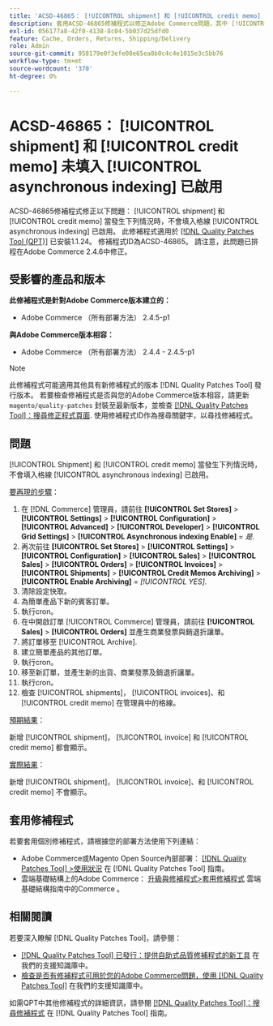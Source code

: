 ```yaml
---
title: 'ACSD-46865： [!UICONTROL shipment] 和 [!UICONTROL credit memo] 未填入 [!UICONTROL asynchronous indexing] 已啟用'
description: 套用ACSD-46865修補程式以修正Adobe Commerce問題，其中 [!UICONTROL shipment] 和 [!UICONTROL credit memo] 當發生下列情況時，不會填入格線 [!UICONTROL asynchronous indexing] 已啟用。
exl-id: 056177a8-42f0-4138-8c04-5b037d25dfd0
feature: Cache, Orders, Returns, Shipping/Delivery
role: Admin
source-git-commit: 958179e0f3efe08e65ea8b0c4c4e1015e3c5bb76
workflow-type: tm+mt
source-wordcount: '370'
ht-degree: 0%

---
```


# ACSD-46865： [!UICONTROL shipment] 和 [!UICONTROL credit memo] 未填入 [!UICONTROL asynchronous indexing] 已啟用

ACSD-46865修補程式修正以下問題： [!UICONTROL shipment] 和 [!UICONTROL credit memo] 當發生下列情況時，不會填入格線 [!UICONTROL asynchronous indexing] 已啟用。 此修補程式適用於 [[!DNL Quality Patches Tool (QPT)]](/help/announcements/adobe-commerce-announcements/magento-quality-patches-released-new-tool-to-self-serve-quality-patches.md) 已安裝1.1.24。 修補程式ID為ACSD-46865。 請注意，此問題已排程在Adobe Commerce 2.4.6中修正。

## 受影響的產品和版本

**此修補程式是針對Adobe Commerce版本建立的：**

* Adobe Commerce （所有部署方法） 2.4.5-p1

**與Adobe Commerce版本相容：**

* Adobe Commerce （所有部署方法） 2.4.4 - 2.4.5-p1

>[!NOTE]
>
>此修補程式可能適用其他具有新修補程式的版本 [!DNL Quality Patches Tool] 發行版本。 若要檢查修補程式是否與您的Adobe Commerce版本相容，請更新 `magento/quality-patches` 封裝至最新版本，並檢查 [[!DNL Quality Patches Tool]：搜尋修正程式頁面](https://experienceleague.adobe.com/tools/commerce-quality-patches/index.html). 使用修補程式ID作為搜尋關鍵字，以尋找修補程式。

## 問題

[!UICONTROL Shipment] 和 [!UICONTROL credit memo] 當發生下列情況時，不會填入格線 [!UICONTROL asynchronous indexing] 已啟用。

<u>要再現的步驟</u>：

1. 在 [!DNL Commerce] 管理員，請前往 **[!UICONTROL Set Stores]** > **[!UICONTROL Settings]** > **[!UICONTROL Configuration]** > **[!UICONTROL Advanced]** > **[!UICONTROL Developer]** > **[!UICONTROL Grid Settings]** > **[!UICONTROL Asynchronous indexing Enable]** = *是*.
2. 再次前往 **[!UICONTROL Set Stores]** > **[!UICONTROL Settings]** > **[!UICONTROL Configuration]** > **[!UICONTROL Sales]** > **[!UICONTROL Sales]** > **[!UICONTROL Orders]** > **[!UICONTROL Invoices]** > **[!UICONTROL Shipments]** > **[!UICONTROL Credit Memos Archiving]** > **[!UICONTROL Enable Archiving]** = *[!UICONTROL YES]*.
3. 清除設定快取。
4. 為簡單產品下新的賓客訂單。
5. 執行cron。
6. 在中開啟訂單 [!UICONTROL Commerce] 管理員，請前往 **[!UICONTROL Sales]** > **[!UICONTROL Orders]** 並產生商業發票與銷退折讓單。
7. 將訂單移至 [!UICONTROL Archive].
8. 建立簡單產品的其他訂單。
9. 執行cron。
10. 移至新訂單，並產生新的出貨、商業發票及銷退折讓單。
11. 執行cron。
12. 檢查 [!UICONTROL shipments]， [!UICONTROL invoices]、和 [!UICONTROL credit memo] 在管理員中的格線。

<u>預期結果</u>：

新增 [!UICONTROL shipment]， [!UICONTROL invoice] 和 [!UICONTROL credit memo] 都會顯示。

<u>實際結果</u>：

新增 [!UICONTROL shipment]， [!UICONTROL invoice]、和 [!UICONTROL credit memo] 不會顯示。

## 套用修補程式

若要套用個別修補程式，請根據您的部署方法使用下列連結：

* Adobe Commerce或Magento Open Source內部部署： [[!DNL Quality Patches Tool] >使用狀況](https://experienceleague.adobe.com/docs/commerce-operations/tools/quality-patches-tool/usage.html) 在 [!DNL Quality Patches Tool] 指南。
* 雲端基礎結構上的Adobe Commerce： [升級與修補程式>套用修補程式](https://experienceleague.adobe.com/docs/commerce-cloud-service/user-guide/develop/upgrade/apply-patches.html) 雲端基礎結構指南中的Commerce 。

## 相關閱讀

若要深入瞭解 [!DNL Quality Patches Tool]，請參閱：

* [[!DNL Quality Patches Tool] 已發行：提供自助式品質修補程式的新工具](/help/announcements/adobe-commerce-announcements/magento-quality-patches-released-new-tool-to-self-serve-quality-patches.md) 在我們的支援知識庫中。
* [檢查是否有修補程式可用於您的Adobe Commerce問題，使用 [!DNL Quality Patches Tool]](/help/support-tools/patches-available-in-qpt-tool/check-patch-for-magento-issue-with-magento-quality-patches.md) 在我們的支援知識庫中。

如需QPT中其他修補程式的詳細資訊，請參閱 [[!DNL Quality Patches Tool]：搜尋修補程式](https://experienceleague.adobe.com/tools/commerce-quality-patches/index.html) 在 [!DNL Quality Patches Tool] 指南。
